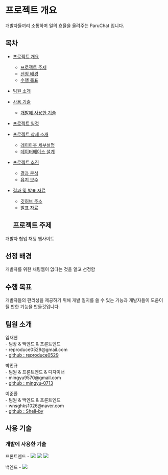 # 프로젝트 개요
<p>
  개발자들끼리 소통하며 일의 효율을 올려주는 ParuChat 입니다.
</p>

## 목차
* <a href="#프로젝트-개요">프로젝트 개요</a>
  - <a href="#프로젝트-주제">프로젝트 주제</a>
  - <a href="#선정-배경">선정 배경</a>
  - <a href="#수행-목표">수행 목표</a>
* <a href="#팀원-소개">팀원 소개</a>
* <a href="#사용-기술">사용 기술</a>
  - <a href="#개발에-사용한-기술">개발에 사용한 기술</a>
* <a href="#프로젝트-진행과정">프로젝트 일정</a>
* <a href="#프로젝트-상세-소개">프로젝트 상세 소개</a>
  - <a href="#레이아웃-세부설명">레이아웃 세부설명</a>
  - <a href="#데이터베이스-설계">데이터베이스 설계</a>
* <a href="#프로젝트-추진-결과">프로젝트 추진</a>
  - <a href="#결과-분석">결과 분석</a>
  - <a href="#유지-">유지 보수</a>
* <a href="#결과-및-발표-자료">결과 및 발표 자료</a>
  - <a href="깃허브-주소">깃허브 주소</a>
  - <a href="발표-">발표 자료</a>

  ## 프로젝트 주제
<p>
   개발자 협업 채팅 웹사이트
</p>

## 선정 배경
<p> 개발자를 위한 채팅웹이 없다는 것을 알고 선정함</p>

## 수행 목표
<p>
개발자들의 편리성을 제공하기 위해 개발 일지를 쓸 수 있는 기능과 개발자들이 도움이 될 만한 기능을 만들것입니다.
</p>

## 팀원 소개

<p>임재현 <br />
- 팀장 & 백엔드 & 프론트엔드 <br />
- reproduce0529@gmail.com <br />
- <a href="https://github.com/reproduce0529">github : reproduce0529</a>
</p>

<p>박민규 <br />
- 팀원 & 프론트엔드 & 디자이너 <br />
- mingyu9570@gmail.com <br />
- <a href="https://github.com/mingyu-0713">github : mingyu-0713</a>
</p>

<p>이준환 <br />
- 팀원 & 백엔드 & 프론트엔드 <br />
- wnsghks1026@naver.com <br />
- <a href="https://github.com/Shell-by">github : Shell-by</a>
</p>

## 사용 기술
### 개발에 사용한 기술
<p>
프론트엔드 - 
<img src="https://img.shields.io/badge/React-61DAFB?style=flat-square&logo=React&logoColor=white"/></img>
<img src="https://img.shields.io/badge/CSS-1572B6?style=flat-square&logo=CSS3&logoColor=white"/></img>
<img src="https://img.shields.io/badge/XD-FF61F6?style=flat-square&logo=Adobe XD&logoColor=white"/></img>
</p>
<p>백엔드 -
<img src="https://img.shields.io/badge/Php-000000?style=flat-square&logo=PHP&logoColor=white"/></img>
</p>

